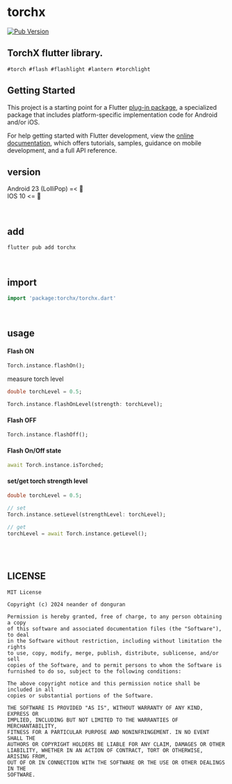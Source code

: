 # torchx
[![Pub Version](https://img.shields.io/pub/v/torchx?color=blue)](https://pub.dev/packages/torchx)
<br/>

## TorchX flutter library.
`#torch #flash #flashlight #lantern #torchlight`
<br/>

## Getting Started

This project is a starting point for a Flutter
[plug-in package](https://flutter.dev/developing-packages/),
a specialized package that includes platform-specific implementation code for
Android and/or iOS.

For help getting started with Flutter development, view the
[online documentation](https://flutter.dev/docs), which offers tutorials,
samples, guidance on mobile development, and a full API reference.

## version
Android 23 (LolliPop) =< 🔼 <br />
IOS 10 <= 🔼 <br/>

<br/>

## add
```shell
flutter pub add torchx
```
<br/>

## import
```dart
import 'package:torchx/torchx.dart'
```
<br/>

## usage

#### Flash ON
```dart
Torch.instance.flashOn();
```
measure torch level
```dart
double torchLevel = 0.5;

Torch.instance.flashOnLevel(strength: torchLevel);
```
#### Flash OFF
```dart
Torch.instance.flashOff();
```
#### Flash On/Off state
```dart
await Torch.instance.isTorched;
```
#### set/get torch strength level
```dart
double torchLevel = 0.5;

// set
Torch.instance.setLevel(strengthLevel: torchLevel);

// get
torchLevel = await Torch.instance.getLevel();
```
<br/>
<br/>

## LICENSE
```text
MIT License

Copyright (c) 2024 neander of donguran

Permission is hereby granted, free of charge, to any person obtaining a copy
of this software and associated documentation files (the "Software"), to deal
in the Software without restriction, including without limitation the rights
to use, copy, modify, merge, publish, distribute, sublicense, and/or sell
copies of the Software, and to permit persons to whom the Software is
furnished to do so, subject to the following conditions:

The above copyright notice and this permission notice shall be included in all
copies or substantial portions of the Software.

THE SOFTWARE IS PROVIDED "AS IS", WITHOUT WARRANTY OF ANY KIND, EXPRESS OR
IMPLIED, INCLUDING BUT NOT LIMITED TO THE WARRANTIES OF MERCHANTABILITY,
FITNESS FOR A PARTICULAR PURPOSE AND NONINFRINGEMENT. IN NO EVENT SHALL THE
AUTHORS OR COPYRIGHT HOLDERS BE LIABLE FOR ANY CLAIM, DAMAGES OR OTHER
LIABILITY, WHETHER IN AN ACTION OF CONTRACT, TORT OR OTHERWISE, ARISING FROM,
OUT OF OR IN CONNECTION WITH THE SOFTWARE OR THE USE OR OTHER DEALINGS IN THE
SOFTWARE.
```
